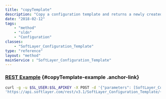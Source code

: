 ```yaml
---
title: "copyTemplate"
description: "Copy a configuration template and returns a newly created template copy "
date: "2018-02-12"
tags:
    - "method"
    - "sldn"
    - "Configuration"
classes:
    - "SoftLayer_Configuration_Template"
type: "reference"
layout: "method"
mainService : "SoftLayer_Configuration_Template"
---
```


### [REST Example](#copyTemplate-example) <a href="/article/rest/"><i class="fas fa-question"></i></a> {#copyTemplate-example .anchor-link} 
```bash
curl -g -u $SL_USER:$SL_APIKEY -X POST -d '{"parameters": [SoftLayer_Configuration_Template]}' \
'https://api.softlayer.com/rest/v3.1/SoftLayer_Configuration_Template/{SoftLayer_Configuration_TemplateID}/copyTemplate'
```
